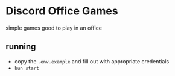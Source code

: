 # Discord Office Games

simple games good to play in an office

## running

- copy the `.env.example` and fill out with appropriate credentials
- `bun start`